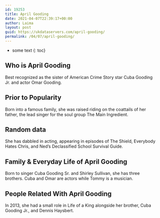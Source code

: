 ```yaml
---
id: 19253
title: April Gooding
date: 2021-04-07T22:39:17+00:00
author: Laima
layout: post
guid: https://ukdataservers.com/april-gooding/
permalink: /04/07/april-gooding/
---
```


* some text
{: toc}


## Who is April Gooding
                  
                  
                  
Best recognized as the sister of American Crime Story star Cuba Gooding Jr. and actor Omar Gooding. 
                  
              
            
              
            
                
                
                
## Prior to Popularity
                  
                  
                  
Born into a famous family, she was raised riding on the coattails of her father, the lead singer for the soul group The Main Ingredient. 
                  
              
            
              
            
                
                
                
## Random data
                  
                  
                  
She has dabbled in acting, appearing in episodes of The Shield, Everybody Hates Chris, and Ned&#8217;s Declassified School Survival Guide. 
                  
              
            
              
            
                
                
                
## Family & Everyday Life of April Gooding
                  
                  
                  
Born to singer Cuba Gooding Sr. and Shirley Sullivan, she has three brothers. Cuba and Omar are actors while Tommy is a musician. 
                  
              
            
              
            
                
                
                
## People Related With April Gooding
                  
                  
                  
In 2013, she had a small role in Life of a King alongside her brother, Cuba Gooding Jr., and Dennis Haysbert. 
                  
              
            
              
            
                
              
            
              
              
            
            
              
            
          
          
          